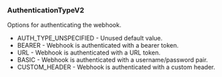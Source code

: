 ### AuthenticationTypeV2
Options for authenticating the webhook.

- AUTH_TYPE_UNSPECIFIED - Unused default value.
- BEARER - Webhook is authenticated with a bearer token.
- URL - Webhook is authenticated with a URL token.
- BASIC - Webhook is authenticated with a username/password pair.
- CUSTOM_HEADER - Webhook is authenticated with a custom header.
